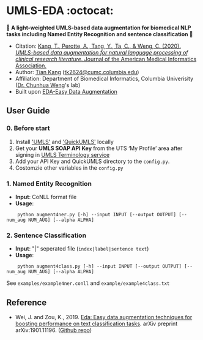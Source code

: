 # UMLS-EDA :octocat: 
**:tada: A light-weighted UMLS-based data augmentation for biomedical NLP tasks including Named Entity Recognition and sentence classification :tada:**  

* Citation: [Kang, T., Perotte, A., Tang, Y., Ta, C., & Weng, C. (2020). *UMLS-based data augmentation for natural language processing of clinical research literature*. Journal of the American Medical Informatics Association.](https://academic.oup.com/jamia/advance-article/doi/10.1093/jamia/ocaa309/6046153)
* Author: [Tian Kang](http://www.tiankangnlp.com)  (tk2624@cumc.columbia.edu)  
* Affiliation: Department of Biomedical Informatics, Columbia Univerisity ([Dr. Chunhua Weng](http://people.dbmi.columbia.edu/~chw7007/)'s lab)   
* Built upon [EDA-Easy Data Augmentation](https://arxiv.org/abs/1901.11196) 


## User Guide  
  
### 0. Before start  
  1) Install ['UMLS'](https://www.nlm.nih.gov/research/umls/licensedcontent/umlsknowledgesources.html) and ['QuickUMLS'](https://github.com/Georgetown-IR-Lab/QuickUMLS) locally 
  2) Get your **UMLS SOAP API Key** from the UTS ‘My Profile’ area after signing in [UMLS Terminology service](https://uts.nlm.nih.gov/home.html) 
  3) Add your API Key and QuickUMLS directory to the `config.py`.   
  4) Costomzie other variables in the `config.py`   
  
### 1. Named Entity Recognition  

 * **Input**: CoNLL format file  
 * **Usage**: 	 
 ```
     python augment4ner.py [-h] --input INPUT [--output OUTPUT] [--num_aug NUM_AUG] [--alpha ALPHA]
 ```
     
### 2. Sentence Classification 

 * **Input**: "|" seperated file (`index|label|sentence text`)  
 * **Usage**: 
 ```
     python augment4class.py [-h] --input INPUT [--output OUTPUT] [--num_aug NUM_AUG] [--alpha ALPHA]
 ```
 
 See `examples/example4ner.conll` and `example/example4class.txt`  
 
 
 ## Reference
 * Wei, J. and Zou, K., 2019. [Eda: Easy data augmentation techniques for boosting performance on text classification tasks](https://arxiv.org/abs/1901.11196). arXiv preprint arXiv:1901.11196. ([Github repo](https://github.com/jasonwei20/eda_nlp.git))
